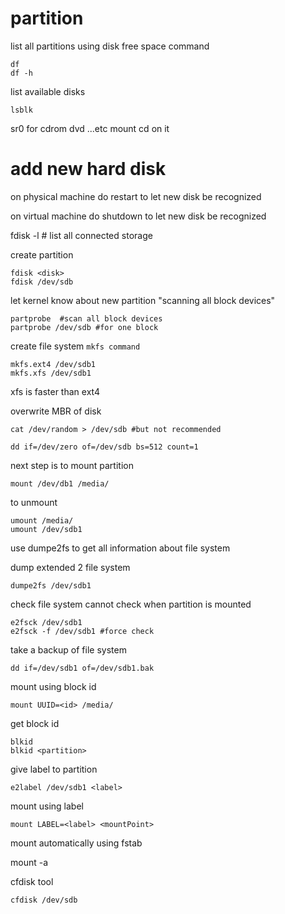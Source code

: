 # partition
list all partitions
using disk free space command 
```
df
df -h

```

list available disks
```
lsblk
```

sr0 for cdrom dvd ...etc
mount cd on it

# add new hard disk
on physical machine do restart to let new disk be recognized

on virtual machine do shutdown to let new disk be recognized


fdisk -l # list all connected storage

create partition
```
fdisk <disk>
fdisk /dev/sdb

```
let kernel know about new partition
"scanning all block devices"
```
partprobe  #scan all block devices
partprobe /dev/sdb #for one block 
```
create file system `mkfs command`
```
mkfs.ext4 /dev/sdb1
mkfs.xfs /dev/sdb1
```
xfs is faster than ext4


overwrite MBR of disk
```
cat /dev/random > /dev/sdb #but not recommended

dd if=/dev/zero of=/dev/sdb bs=512 count=1
```

next step is to mount partition
```
mount /dev/db1 /media/
```
to unmount
```
umount /media/
umount /dev/sdb1
```

use dumpe2fs to get all information about file system

dump extended 2 file system
```
dumpe2fs /dev/sdb1
```


check file system
cannot check when partition is mounted
```
e2fsck /dev/sdb1
e2fsck -f /dev/sdb1 #force check
```

take a backup of file system
```
dd if=/dev/sdb1 of=/dev/sdb1.bak
```


mount using block id
```
mount UUID=<id> /media/
```
get block id 
```
blkid 
blkid <partition>
```

give label to partition
```
e2label /dev/sdb1 <label>
```
mount using label
```
mount LABEL=<label> <mountPoint>
```
mount automatically 
using fstab

mount -a

cfdisk tool

```
cfdisk /dev/sdb
```

